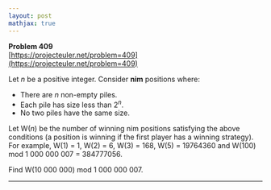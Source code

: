 ```yaml
---
layout: post
mathjax: true
---
```

**Problem 409**  
[https://projecteuler.net/problem=409](https://projecteuler.net/problem=409)

<p>Let <var>n</var> be a positive integer. Consider <b>nim</b> positions where:</p><ul><li>There are <var>n</var> non-empty piles.
</li><li>Each pile has size less than 2<sup><var>n</var></sup>.
</li><li>No two piles have the same size.
</li></ul><p>Let W(<var>n</var>) be the number of winning nim positions satisfying the above
conditions (a position is winning if the first player has a winning strategy). For example, W(1) = 1, W(2) = 6, W(3) = 168, W(5) = 19764360 and W(100) mod 1 000 000 007 = 384777056.
</p>
<p>Find W(10 000 000) mod 1 000 000 007.
</p>

---
